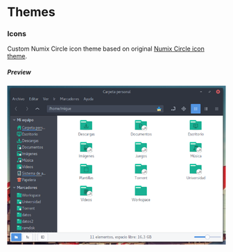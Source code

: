 # Themes

### Icons

Custom Numix Circle icon theme based on original [Numix Circle icon theme](https://github.com/numixproject/numix-icon-theme-circle).

##### Preview

<p align="center"><img title="Preview" src="https://raw.githubusercontent.com/Madh93/themes/master/icons/preview/numix_preview.png"/></p>
